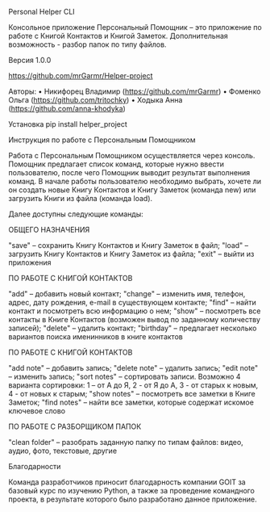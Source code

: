 Personal Helper CLI

Консольное приложение Персональный Помощник – это приложение по работе с Книгой Контактов и Книгой Заметок. Дополнительная возможность - разбор папок по типу файлов.

Версия 1.0.0

https://github.com/mrGarmr/Helper-project

Авторы:
• Никифорец Владимир (https://github.com/mrGarmr)
• Фоменко Ольга (https://github.com/tritochky)
• Ходыка Анна (https://github.com/anna-khodyka)

Установка
pip install helper_project

Инструкция по работе с Персональным Помощником

Работа с Персональным Помощником осуществляется через консоль. Помощник предлагает список команд, которые нужно ввести пользователю, после чего Помощник выводит результат выполнения команд.
В начале работы пользователю необходимо выбрать, хочете ли он создать новые Книгу Контактов и Книгу Заметок (команда new) или загрузить Книги из файла (команда load).

Далее доступны следующие команды:

ОБЩЕГО НАЗНАЧЕНИЯ

"save" – сохранить Книгу Контактов и Книгу Заметок в файл; 
"load" – загрузить Книгу Контактов и Книгу Заметок из файла; 
"exit" – выйти из приложения

ПО РАБОТЕ С КНИГОЙ КОНТАКТОВ

"add" – добавить новый контакт; 
"change" – изменить имя, телефон, адрес, дату рождения, e-mail в существующем контакте; 
"find" – найти контакт и посмотреть всю информацию о нем; 
"show" – посмотреть все контакты в Книге Контактов (возможен вывод по заданному количеству записей); 
"delete" – удалить контакт; 
"birthday" – предлагает несколько вариантов поиска именинников в книге контактов

ПО РАБОТЕ С КНИГОЙ КОНТАКТОВ

"add note" – добавить запись; 
"delete note" – удалить запись; 
"edit note" – изменить запись; 
"sort notes" – сортировать записи. Возможно 4 варианта сортировки: 1 – от А до Я, 2 - от Я до А, 3 - от старых к новым, 4 - от новых к старым; 
"show notes" – посмотреть все заметки в Книге Заметок; 
"find notes" – найти все заметки, которые содержат искомое ключевое слово

ПО РАБОТЕ С РАЗБОРЩИКОМ ПАПОК

"clean folder" – разобрать заданную папку по типам файлов: видео, аудио, фото, текстовые, другие

Благодарности

Команда разработчиков приносит благодарность компании GOIT за базовый курс по изучению Python, а также за проведение командного проекта, в результате которого было разработано данное приложение.
